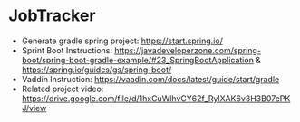 # JobTracker
* Generate gradle spring project: https://start.spring.io/
* Sprint Boot Instructions: https://javadeveloperzone.com/spring-boot/spring-boot-gradle-example/#23_SpringBootApplication & https://spring.io/guides/gs/spring-boot/
* Vaddin Instruction: https://vaadin.com/docs/latest/guide/start/gradle
* Related project video: https://drive.google.com/file/d/1hxCuWlhvCY62f_RylXAK6v3H3B07ePKJ/view
